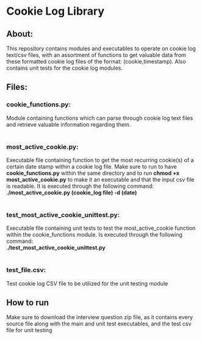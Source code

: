 # Cookie Log Library
## About: 
This repository contains modules and executables to operate on cookie log text/csv files, with an assortment of functions to get valuable data from these formatted cookie log files of the format: (cookie,timestamp). Also contains unit tests for the cookie log modules.
## Files: 
### **cookie_functions.py**: 
Module containing functions which can parse through cookie log text files and retrieve valuable information regarding them. <br /> <br />
### **most_active_cookie.py**: 
Executable file containing function to get the most recurring cookie(s) of a certain date stamp within a cookie log file. Make sure to run to have **cookie_functions.py** within the same directory and to run **chmod +x most_active_cookie.py** to make it an executable and that the input csv file is readable. It is executed through the following command: <br />**./most_active_cookie.py (cookie_log file) -d (date)**<br /> <br />
### **test_most_active_cookie_unittest.py**: 
Executable file containing unit tests to test the most_active_cookie function within the cookie_functions module. Is executed through the following command: <br />**./test_most_active_cookie_unittest.py**<br /> <br />
### **test_file.csv**: 
Test cookie log CSV file to be utilized for the unit testing module
## How to run
Make sure to download the interview question zip file, as it contains every source file along with the main and unit test executables, and the test csv file for unit testing
